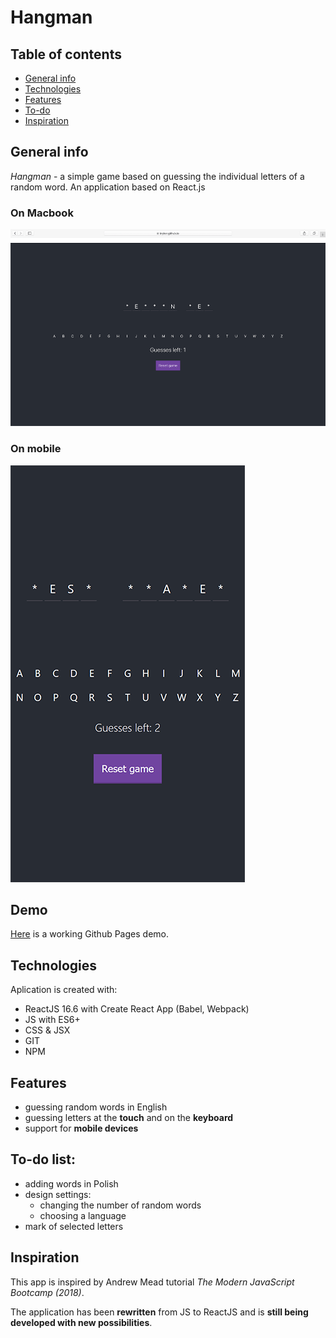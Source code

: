 # Hangman

## Table of contents

- [General info](#general-info)
- [Technologies](#technologies)
- [Features](#features)
- [To-do](#to-do-list:)
- [Inspiration](#Inspiration)

## General info

_Hangman_ - a simple game based on guessing the individual letters of a random word. An application based on React.js

### On Macbook

![Hangman on a Macbook](/github/git.png?raw=true 'Hangman on a Macbook')

### On mobile

![Hangman on a smartphone](/github/git2.png?raw=true 'Hangman on a smartphone')

## Demo

[Here](https://krykor.github.io/hangman-react/) is a working Github Pages demo.

## Technologies

Aplication is created with:

- ReactJS 16.6 with Create React App (Babel, Webpack)
- JS with ES6+
- CSS & JSX
- GIT
- NPM

## Features

- guessing random words in English
- guessing letters at the **touch** and on the **keyboard**
- support for **mobile devices**

## To-do list:

- adding words in Polish
- design settings:
  - changing the number of random words
  - choosing a language
- mark of selected letters

## Inspiration

This app is inspired by Andrew Mead tutorial _The Modern JavaScript Bootcamp (2018)_.

The application has been **rewritten** from JS to ReactJS and is **still being developed with new possibilities**.
